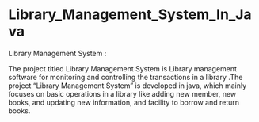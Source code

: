 # Library_Management_System_In_Java
 Library Management System :

The project titled Library Management System is Library management software for monitoring and controlling the transactions in a library .The project “Library Management System” is developed in java, which mainly focuses on basic operations in a library like adding new member, new books, and updating new information, and facility to borrow and return books.
